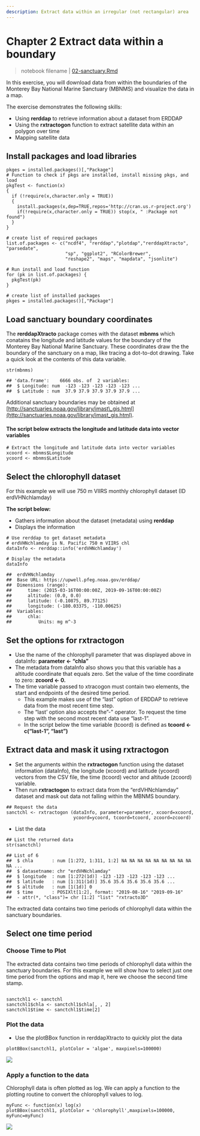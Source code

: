```yaml
---
description: Extract data within an irregular (not rectangular) area
---
```


# Chapter 2 Extract data within a boundary

> notebook filename \| [02-sanctuary.Rmd](https://github.com/CoastWatch-WestCoast/r_code)

In this exercise, you will download data from within the boundaries of the Monterey Bay National Marine Sanctuary \(MBNMS\) and visualize the data in a map.

The exercise demonstrates the following skills:

* Using **rerddap** to retrieve information about a dataset from ERDDAP 
* Using the **rxtractogon** function to extract satellite data within an polygon over time 
* Mapping satellite data

##  Install packages and load libraries

```text
pkges = installed.packages()[,"Package"]
# Function to check if pkgs are installed, install missing pkgs, and load
pkgTest <- function(x)
{
  if (!require(x,character.only = TRUE))
  {
    install.packages(x,dep=TRUE,repos='http://cran.us.r-project.org')
    if(!require(x,character.only = TRUE)) stop(x, " :Package not found")
  }
}

# create list of required packages
list.of.packages <- c("ncdf4", "rerddap","plotdap","rerddapXtracto", "parsedate", 
                      "sp", "ggplot2", "RColorBrewer", 
                      "reshape2", "maps", "mapdata", "jsonlite")

# Run install and load function
for (pk in list.of.packages) {
  pkgTest(pk)
}

# create list of installed packages
pkges = installed.packages()[,"Package"]
```

##  Load sanctuary boundary coordinates

The **rerddapXtracto** package comes with the dataset **mbnms** which conatains the longitude and latitude values for the boundary of the Monterey Bay National Marine Sanctuary. These coordinates draw the the boundary of the sanctuary on a map, like tracing a dot-to-dot drawing. Take a quick look at the contents of this data variable.

```text
str(mbnms)
```

```text
## 'data.frame':    6666 obs. of  2 variables:
##  $ Longitude: num  -123 -123 -123 -123 -123 ...
##  $ Latitude : num  37.9 37.9 37.9 37.9 37.9 ...
```

Additional sanctuary boundaries may be obtained at   
[http://sanctuaries.noaa.gov/library/imast\_gis.html](http://sanctuaries.noaa.gov/library/imast_gis.html).

#### **The script below e**xtracts the longitude and latitude data into vector variables

```text
# Extract the longitude and latitude data into vector variables
xcoord <- mbnms$Longitude
ycoord <- mbnms$Latitude
```

##  Select the chlorophyll dataset

For this example we will use 750 m VIIRS monthly chlorophyll dataset \(ID erdVHNchlamday\)

**The script below:**

* Gathers information about the dataset \(metadata\) using **rerddap**
* Displays the information

```text
# Use rerddap to get dataset metadata 
# erdVHNchlamday is N. Pacific 750 m VIIRS chl
dataInfo <- rerddap::info('erdVHNchlamday') 

# Display the metadata 
dataInfo
```

```text
##  erdVHNchlamday 
##  Base URL: https://upwell.pfeg.noaa.gov/erddap/ 
##  Dimensions (range):  
##      time: (2015-03-16T00:00:00Z, 2019-09-16T00:00:00Z) 
##      altitude: (0.0, 0.0) 
##      latitude: (-0.10875, 89.77125) 
##      longitude: (-180.03375, -110.00625) 
##  Variables:  
##      chla: 
##          Units: mg m^-3
```

##  Set the options for rxtractogon

* Use the name of the chlorophyll parameter that was displayed above in dataInfo: **parameter &lt;- “chla”** 
* The metadata from dataInfo also shows you that this variable has a altitude coordinate that equals zero. Set the value of the time coordinate to zero: **zcoord &lt;- 0.** 
* The time variable passed to xtracogon must contain two elements, the start and endpoints of the desired time period.
  * This example makes use of the “last” option of ERDDAP to retrieve data from the most recent time step.
  * The “last’ option also accepts the”-" operator. To request the time step with the second most recent data use “last-1”.
  * In the script below the time variable \(tcoord\) is defined as **tcoord &lt;- c\(“last-1”, “last”\)**

##  Extract data and mask it using rxtractogon

* Set the arguments within the **rxtractogon** function using the dataset information \(dataInfo\), the longitude \(xcoord\) and latitude \(ycoord\) vectors from the CSV file, the time \(tcoord\) vector and altitude \(zcoord\) variable. 
* Then run **rxtractogon** to extract data from the “erdVHNchlamday” dataset and mask out data not falling within the MBNMS boundary.

```text
## Request the data
sanctchl <- rxtractogon (dataInfo, parameter=parameter, xcoord=xcoord, 
                         ycoord=ycoord, tcoord=tcoord, zcoord=zcoord)

```

* List the data

```text
## List the returned data
str(sanctchl)
```

```text
## List of 6
##  $ chla       : num [1:272, 1:311, 1:2] NA NA NA NA NA NA NA NA NA NA ...
##  $ datasetname: chr "erdVHNchlamday"
##  $ longitude  : num [1:272(1d)] -123 -123 -123 -123 -123 ...
##  $ latitude   : num [1:311(1d)] 35.6 35.6 35.6 35.6 35.6 ...
##  $ altitude   : num [1(1d)] 0
##  $ time       : POSIXlt[1:2], format: "2019-08-16" "2019-09-16"
##  - attr(*, "class")= chr [1:2] "list" "rxtracto3D"
```

The extracted data contains two time periods of chlorophyll data within the sanctuary boundaries.

## Select one time period

### Choose Time to Plot

The extracted data contains two time periods of chlorophyll data within the sanctuary boundaries. For this example we will show how to select just one time period from the options and map it, here we choose the second time stamp.

```text

sanctchl1 <- sanctchl
sanctchl1$chla <- sanctchl1$chla[, , 2]
sanctchl1$time <- sanctchl1$time[2]
```

###  Plot the data

* Use the plotBBox function in rerddapXtracto to quickly plot the data

```text
plotBBox(sanctchl1, plotColor = 'algae', maxpixels=100000)
```

![](../../.gitbook/assets/r_2.5.2.png)

### Apply a function to the data

Chlorophyll data is often plotted as log. We can apply a function to the plotting routine to convert the chlorophyll values to log. 

```text
myFunc <- function(x) log(x) 
plotBBox(sanctchl1, plotColor = 'chlorophyll',maxpixels=100000, myFunc=myFunc)
```

![](../../.gitbook/assets/r_2.5.2b.png)


